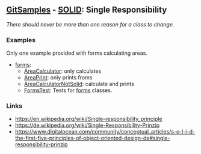 ## [GitSamples](/../../tree/master) - [SOLID](/../../tree/java-design-pattern/test/samples/solid): Single Responsibility
<cite>There should never be more than one reason for a class to change.</cite>

### Examples
Only one example provided with forms calculating areas.
* [forms](forms): 
  * [AreaCalculator](forms/AreaCalulator.java): only calculates 
  * [AreaPrint](forms/AreaCalulator.java): only prints froms
  * [AreaCalculatorNotSolid](forms/AreaCalulatorNotSolid.java): calculate and prints
  * [FormsTest](FormsTest.java): Tests for [forms](forms) classes.

### Links
* https://en.wikipedia.org/wiki/Single-responsibility_principle
* https://de.wikipedia.org/wiki/Single-Responsibility-Prinzip
* https://www.digitalocean.com/community/conceptual_articles/s-o-l-i-d-the-first-five-principles-of-object-oriented-design-de#single-responsibility-prinzip